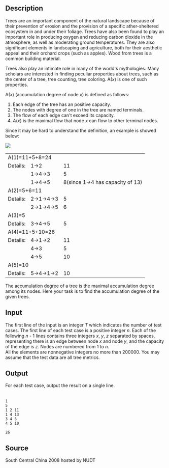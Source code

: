 <h2>Description</h2><p><div><p>Trees are an important component of the natural landscape because of their prevention of erosion and the provision of a specific ather-sheltered ecosystem in and under their foliage. Trees have also been found to play an important role in producing oxygen and reducing carbon dioxide in the atmosphere, as well as moderating ground temperatures. They are also significant elements in landscaping and agriculture, both for their aesthetic appeal and their orchard crops (such as apples). Wood from trees is a common building material. </p><p>Trees also play an intimate role in many of the world's mythologies. Many scholars are interested in finding peculiar properties about trees, such as the center of a tree, tree counting, tree coloring. A(<i>x</i>) is one of such properties.</p><p>A(<i>x</i>) (accumulation degree of node <i>x</i>) is defined as follows:</p><p></p><ol><li>Each edge of the tree has an positive capacity.</li><li>The nodes with degree of one in the tree are named terminals.</li><li>The flow of each edge can't exceed its capacity.</li><li><i>A</i>(<i>x</i>) is the maximal flow that node <i>x</i> can flow to other terminal nodes.</li></ol><p>Since it may be hard to understand the definition, an example is showed below:</p><p><img src="file://CWs6OZM9.png"></p></div></p><p><table border="0" width="69%" id="table1"><tbody><tr><td colspan="3">A(1)=11+5+8=24</td></tr><tr><td>Details:</td><td>1-&gt;2</td><td>11</td></tr><tr><td>　</td><td>1-&gt;4-&gt;3</td><td>5</td></tr><tr><td>　</td><td>1-&gt;4-&gt;5</td><td>8(since 1-&gt;4 has capacity of 13)</td></tr><tr><td colspan="3">A(2)=5+6=11</td></tr><tr><td>Details:</td><td>2-&gt;1-&gt;4-&gt;3</td><td>5</td></tr><tr><td>　</td><td>2-&gt;1-&gt;4-&gt;5</td><td>6</td></tr><tr><td colspan="3">A(3)=5</td></tr><tr><td>Details: </td><td>3-&gt;4-&gt;5</td><td>5</td></tr><tr><td colspan="3">A(4)=11+5+10=26</td></tr><tr><td>Details:</td><td>4-&gt;1-&gt;2</td><td>11</td></tr><tr><td>　</td><td>4-&gt;3</td><td>5</td></tr><tr><td>　</td><td>4-&gt;5</td><td>10</td></tr><tr><td colspan="3">A(5)=10</td></tr><tr><td>Details:</td><td>5-&gt;4-&gt;1-&gt;2</td><td>10</td></tr></tbody></table><p>The accumulation degree of a tree is the maximal accumulation degree among its nodes. Here your task is to find the accumulation degree of the given trees.</p></p><h2>Input</h2><p><p>The first line of the input is an integer <i>T</i> which indicates the number of test cases. The first line of each test case is a positive integer <i>n</i>. Each of the following <i>n</i> - 1 lines contains three integers <i>x</i>, <i>y</i>, <i>z</i> separated by spaces, representing there is an edge between node <i>x</i> and node <i>y</i>, and the capacity of the edge is <i>z</i>. Nodes are numbered from 1 to <i>n</i>.<br>All the elements are nonnegative integers no more than 200000. You may assume that the test data are all tree metrics.</p></p><h2>Output</h2><p><p>For each test case, output the result on a single line. <br>　</p></p>

<pre><code class="language-input1">1
5
1 2 11
1 4 13
3 4 5
4 5 10
</code></pre>

<pre><code class="language-output1">26</code></pre>

<h2>Source</h2><p>South Central China 2008 hosted by NUDT</p>
